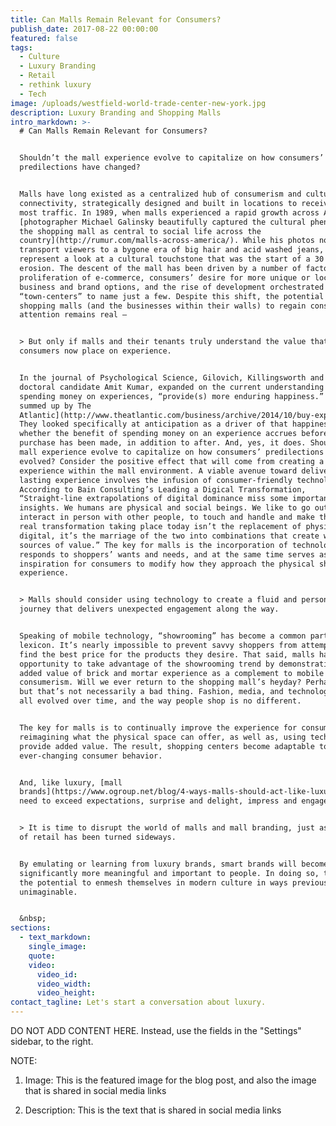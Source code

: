 ```yaml
---
title: Can Malls Remain Relevant for Consumers?
publish_date: 2017-08-22 00:00:00
featured: false
tags:
  - Culture
  - Luxury Branding
  - Retail
  - rethink luxury
  - Tech
image: /uploads/westfield-world-trade-center-new-york.jpg
description: Luxury Branding and Shopping Malls
intro_markdown: >-
  # Can Malls Remain Relevant for Consumers?


  Shouldn’t the mall experience evolve to capitalize on how consumers’
  predilections have changed?


  Malls have long existed as a centralized hub of consumerism and cultural
  connectivity, strategically designed and built in locations to receive the
  most traffic. In 1989, when malls experienced a rapid growth across America,
  [photographer Michael Galinsky beautifully captured the cultural phenomenon of
  the shopping mall as central to social life across the
  country](http://rumur.com/malls-across-america/). While his photos now
  transport viewers to a bygone era of big hair and acid washed jeans, they also
  represent a look at a cultural touchstone that was the start of a 30 year
  erosion. The descent of the mall has been driven by a number of factors: the
  proliferation of e-commerce, consumers’ desire for more unique or locally-made
  business and brand options, and the rise of development orchestrated
  “town-centers” to name just a few. Despite this shift, the potential for
  shopping malls (and the businesses within their walls) to regain consumers’
  attention remains real –


  > But only if malls and their tenants truly understand the value that
  consumers now place on experience.


  In the journal of Psychological Science, Gilovich, Killingsworth and Cornell
  doctoral candidate Amit Kumar, expanded on the current understanding that
  spending money on experiences, “provide(s) more enduring happiness.” ([Nicely
  summed up by The
  Atlantic](http://www.theatlantic.com/business/archive/2014/10/buy-experiences/381132/))
  They looked specifically at anticipation as a driver of that happiness;
  whether the benefit of spending money on an experience accrues before the
  purchase has been made, in addition to after. And, yes, it does. Shouldn’t the
  mall experience evolve to capitalize on how consumers’ predilections have
  evolved? Consider the positive effect that will come from creating a lasting
  experience within the mall environment. A viable avenue toward delivering a
  lasting experience involves the infusion of consumer-friendly technology.
  According to Bain Consulting’s Leading a Digical Transformation,
  “Straight-line extrapolations of digital dominance miss some important
  insights. We humans are physical and social beings. We like to go out, to
  interact in person with other people, to touch and handle and make things. The
  real transformation taking place today isn’t the replacement of physical by
  digital, it’s the marriage of the two into combinations that create wholly new
  sources of value.” The key for malls is the incorporation of technology that
  responds to shoppers’ wants and needs, and at the same time serves as
  inspiration for consumers to modify how they approach the physical shopping
  experience.


  > Malls should consider using technology to create a fluid and personalized
  journey that delivers unexpected engagement along the way.


  Speaking of mobile technology, “showrooming” has become a common part of our
  lexicon. It’s nearly impossible to prevent savvy shoppers from attempting to
  find the best price for the products they desire. That said, malls have an
  opportunity to take advantage of the showrooming trend by demonstrating the
  added value of brick and mortar experience as a complement to mobile
  consumerism. Will we ever return to the shopping mall’s heyday? Perhaps not,
  but that’s not necessarily a bad thing. Fashion, media, and technology have
  all evolved over time, and the way people shop is no different.


  The key for malls is to continually improve the experience for consumers by
  reimagining what the physical space can offer, as well as, using technology to
  provide added value. The result, shopping centers become adaptable to
  ever-changing consumer behavior.


  And, like luxury, [mall
  brands](https://www.ogroup.net/blog/4-ways-malls-should-act-like-luxury-brands/)
  need to exceed expectations, surprise and delight, impress and engage.


  > It is time to disrupt the world of malls and mall branding, just as the rest
  of retail has been turned sideways.


  By emulating or learning from luxury brands, smart brands will become
  significantly more meaningful and important to people. In doing so, they have
  the potential to enmesh themselves in modern culture in ways previously
  unimaginable.


  &nbsp;
sections:
  - text_markdown:
    single_image:
    quote:
    video:
      video_id:
      video_width:
      video_height:
contact_tagline: Let's start a conversation about luxury.
---
```



DO NOT ADD CONTENT HERE. Instead, use the fields in the "Settings" sidebar, to the right.

NOTE:

1. Image: This is the featured image for the blog post, and also the image that is shared in social media links

2. Description: This is the text that is shared in social media links